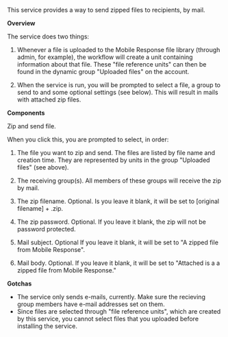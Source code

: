 This service provides a way to send zipped files to recipients, by mail.

**Overview**

The service does two things:

1) Whenever a file is uploaded to the Mobile Response file library (through admin, for example), the workflow will create a unit containing information about that file. These "file reference units" can then be found in the dynamic group "Uploaded files" on the account.

2) When the service is run, you will be prompted to select a file, a group to send to and some optional settings (see below). This will result in mails with attached zip files.

**Components**

Zip and send file.

When you click this, you are prompted to select, in order:

1) The file you want to zip and send. The files are listed by file name and creation time. They are represented by units in the group "Uploaded files" (see above).


2) The receiving group(s). All members of these groups will receive the zip by mail.


3) The zip filename. Optional. Is you leave it blank, it will be set to [original filename] + .zip.


4) The zip password. Optional. If you leave it blank, the zip will not be password protected.


5) Mail subject. Optional If you leave it blank, it will be set to "A zipped file from Mobile Response".


6) Mail body. Optional. If you leave it blank, it will be set to "Attached is a a zipped file from Mobile Response."

**Gotchas**

* The service only sends e-mails, currently. Make sure the recieving group members have e-mail addresses set on them.
* Since files are selected through "file reference units", which are created by this service, you cannot select files that you uploaded before installing the service.
